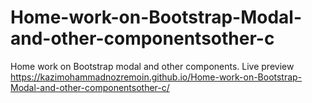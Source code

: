 # Home-work-on-Bootstrap-Modal-and-other-componentsother-c
Home work on Bootstrap modal and other components.
Live preview
https://kazimohammadnozremoin.github.io/Home-work-on-Bootstrap-Modal-and-other-componentsother-c/
